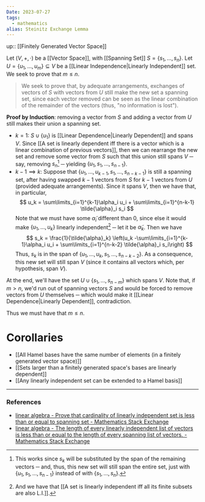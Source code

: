 ```yaml
---
Date: 2023-07-27
tags:
  - mathematics
alias: Steinitz Exchange Lemma
---
```

up:: [[Finitely Generated Vector Space]]

Let $(V, +, \cdot)$ be a [[Vector Space]], with [[Spanning Set]] $S = \{s_1, \dots, s_n\}$. Let $U = \{u_1, \dots, u_m\} \subseteq V$ be a [[Linear Independence|Linearly Independent]] set. We seek to prove that $m \leq n$.

> We seek to prove that, by adequate arrangements, exchanges of vectors of $S$ with vectors from $U$ still make the new set a spanning set, since each vector removed can be seen as the linear combination of the remainder of the vectors (thus, "no information is lost").

**Proof by Induction**: removing a vector from $S$ and adding a vector from $U$ still makes their union a spanning set.
- $k=1$: $S \cup \{u_1\}$ is [[Linear Dependence|Linearly Dependent]] and spans $V$. Since [[A set is linearly dependent iff there is a vector which is a linear combination of previous vectors]], then we can rearrange the new set and remove some vector from $S$ such that this union still spans $V$ ─ say, removing $s_n$[^1] ─ yielding $\{u_1, s_1, \dots, s_{n-1}\}$.
- $k-1 \implies k$: Suppose that $\{u_1, \dots, u_{k-1}, s_1, \dots, s_{n-k-1}\}$ is still a spanning set, after having swapped $k-1$ vectors from $S$ for $k-1$ vectors from $U$ (provided adequate arrangements). Since it spans $V$, then we have that, in particular,
$$
u_k = \sum\limits_{i=1}^{k-1}\alpha_i u_i + \sum\limits_{i=1}^{n-k-1} \tilde{\alpha}_i s_i
$$
Note that we must have some $\tilde{\alpha}_i$ different than $0$, since else it would make $\{u_1, \dots, u_k\}$ linearly independent[^2] ─ let it be $\tilde{\alpha}_k$. Then we have
$$
s_k = \frac{1}{\tilde{\alpha}_k} \left(u_k -\sum\limits_{i=1}^{k-1}\alpha_i u_i + \sum\limits_{i=1}^{n-k-2} \tilde{\alpha}_i s_i\right)
$$
Thus, $s_k$ is in the span of $\{u_1, \dots, u_k, s_1, \dots, s_{n-k-2}\}$. As a consequence, this new set will still span $V$ (since it contains all vectors which, per hypothesis, span $V$).

At the end, we'll have the set $U \cup \{s_1, \dots, s_{n-m}\}$ which spans $V$. Note that, if $m > n$, we'd run out of spanning vectors $S$ and would be forced to remove vectors from $U$ themselves ─ which would make it [[Linear Dependence|Linearly Dependent]], contradiction.

Thus we must have that $m \leq n$.

# Corollaries
- [[All Hamel bases have the same number of elements (in a finitely generated vector space)]]
- [[Sets larger than a finitely generated space's bases are linearly dependent]]
- [[Any linearly independent set can be extended to a Hamel basis]]

---
### References
- [linear algebra - Prove that cardinality of linearly independent set is less than or equal to spanning set - Mathematics Stack Exchange](https://math.stackexchange.com/questions/3401970/prove-that-cardinality-of-linearly-independent-set-is-less-than-or-equal-to-span)
- [linear algebra - The length of every linearly independent list of vectors is less than or equal to the length of every spanning list of vectors. - Mathematics Stack Exchange](https://math.stackexchange.com/questions/2762576/the-length-of-every-linearly-independent-list-of-vectors-is-less-than-or-equal-t)

[^1]: This works since $s_k$ will be substituted by the span of the remaining vectors ─ and, thus, this new set will still span the entire set, just with $\{u_1, s_1, \dots, s_{n-1}\}$ instead of with $\{s_1, \dots, s_n\}$.
[^2]: And we have that [[A set is linearly independent iff all its finite subsets are also L.I.]].
